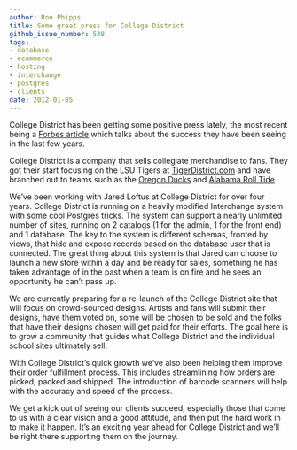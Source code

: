 ```yaml
---
author: Ron Phipps
title: Some great press for College District
github_issue_number: 538
tags:
- database
- ecommerce
- hosting
- interchange
- postgres
- clients
date: 2012-01-05
---
```


College District has been getting some positive press lately, the most recent being a [Forbes article](http://www.forbes.com/sites/chrissmith/2011/12/19/college-footballs-biggest-entrepreneur/) which talks about the success they have been seeing in the last few years.

College District is a company that sells collegiate merchandise to fans. They got their start focusing on the LSU Tigers at [TigerDistrict.com](http://www.tigerdistrict.com) and have branched out to teams such as the [Oregon Ducks](https://web.archive.org/web/20130702203715/http://www.duckdistrict.com:80/) and [Alabama Roll Tide](http://www.rolltidedistrict.com).

We’ve been working with Jared Loftus at College District for over four years. College District is running on a heavily modified Interchange system with some cool Postgres tricks. The system can support a nearly unlimited number of sites, running on 2 catalogs (1 for the admin, 1 for the front end) and 1 database. The key to the system is different schemas, fronted by views, that hide and expose records based on the database user that is connected. The great thing about this system is that Jared can choose to launch a new store within a day and be ready for sales, something he has taken advantage of in the past when a team is on fire and he sees an opportunity he can’t pass up.

We are currently preparing for a re-launch of the College District site that will focus on crowd-sourced designs. Artists and fans will submit their designs, have them voted on, some will be chosen to be sold and the folks that have their designs chosen will get paid for their efforts. The goal here is to grow a community that guides what College District and the individual school sites ultimately sell.

With College District’s quick growth we’ve also been helping them improve their order fulfillment process. This includes streamlining how orders are picked, packed and shipped. The introduction of barcode scanners will help with the accuracy and speed of the process.

We get a kick out of seeing our clients succeed, especially those that come to us with a clear vision and a good attitude, and then put the hard work in to make it happen. It’s an exciting year ahead for College District and we’ll be right there supporting them on the journey.
